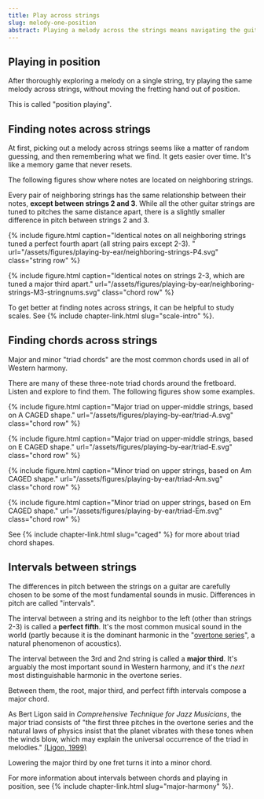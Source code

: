 ```yaml
---
title: Play across strings 
slug: melody-one-position
abstract: Playing a melody across the strings means navigating the guitar's tuning. 
---
```


## Playing in position

After thoroughly exploring a melody on a single string,
try playing the same melody across strings,
without moving the fretting hand out of position.

This is called "position playing".

## Finding notes across strings

At first,
picking out a melody across strings seems like a matter of random guessing,
and then remembering what we find.
It gets easier over time.
It's like a memory game that never resets.

The following figures show where notes are located on neighboring strings.

Every pair of neighboring strings has the same relationship between their notes,
**except between strings 2 and 3**.
While all the other guitar strings are tuned to pitches the same distance apart,
there is a slightly smaller difference in pitch between strings 2 and 3.

{% include figure.html
    caption="Identical notes on all neighboring strings tuned a perfect fourth apart (all string pairs except 2-3). "
    url="/assets/figures/playing-by-ear/neighboring-strings-P4.svg"
    class="string row"
%}

{% include figure.html
    caption="Identical notes on strings 2-3, which are tuned a major third apart."
    url="/assets/figures/playing-by-ear/neighboring-strings-M3-stringnums.svg"
    class="chord row"
%}

To get better at finding notes across strings,
it can be helpful to study scales.
See {% include chapter-link.html slug="scale-intro" %}.

## Finding chords across strings

Major and minor "triad chords" are the most common chords used in all of Western harmony.

There are many of these three-note triad chords around the fretboard.
Listen and explore to find them.
The following figures show some examples.

{% include figure.html
    caption="Major triad on upper-middle strings, based on A CAGED shape."
    url="/assets/figures/playing-by-ear/triad-A.svg"
    class="chord row"
%}

{% include figure.html
    caption="Major triad on upper-middle strings, based on E CAGED shape."
    url="/assets/figures/playing-by-ear/triad-E.svg"
    class="chord row"
%}

{% include figure.html
    caption="Minor triad on upper strings, based on Am CAGED shape."
    url="/assets/figures/playing-by-ear/triad-Am.svg"
    class="chord row"
%}

{% include figure.html
    caption="Minor triad on upper strings, based on Em CAGED shape."
    url="/assets/figures/playing-by-ear/triad-Em.svg"
    class="chord row"
%}

See {% include chapter-link.html slug="caged" %} for more about triad chord shapes.

## Intervals between strings

The differences in pitch between the strings on a guitar are carefully chosen to be some of the most fundamental sounds in music. 
Differences in pitch are called "intervals".

The interval between a string and its neighbor to the left (other than strings 2-3) is called a **perfect fifth**.
It's the most common musical sound in the world 
(partly because it is the dominant harmonic in the "[overtone series](glossary.html#overtone-series)",
a natural phenomenon of acoustics).

The interval between the 3rd and 2nd string is called a **major third**.
It's arguably the most important sound in Western harmony,
and it's the *next* most distinguishable harmonic in the overtone series.

Between them,
the root, major third, 
and perfect fifth intervals compose a major chord.

As Bert Ligon said in *Comprehensive Technique for Jazz Musicians*, 
the major triad consists of "the first three pitches in the overtone series 
and the natural laws of physics insist that the planet vibrates with these tones when the winds blow, 
which may explain the universal occurrence of the triad in melodies."
[(Ligon, 1999)](references.html#ligon-1999)

Lowering the major third by one fret turns it into a minor chord.

For more information about intervals between chords and playing in position,
see {% include chapter-link.html slug="major-harmony" %}.
